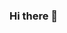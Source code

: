 ### Hi there 👋

<!--
**farhanpro/farhanpro** is a ✨ _special_ ✨ repository because its `README.md` (this file) appears on your GitHub profile.
[![@farhan549's Holopin board](https://holopin.me/farhan549)](https://holopin.io/@farhan549)
Here are some ideas to get you started:

- 🔭 I’m currently working on ...
- 🌱 I’m currently learning ...
- 👯 I’m looking to collaborate on ...
- 🤔 I’m looking for help with ...
- 💬 Ask me about ...
- 📫 How to reach me: ...
- 😄 Pronouns: ...
- ⚡ Fun fact: ...
-->
